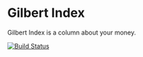 # Gilbert Index

Gilbert Index is a column about your money. 

[![Build Status](https://travis-ci.org/gilbertginsberg/gilbert-index.svg?branch=master)](https://travis-ci.org/gilbertginsberg/gilbert-index)